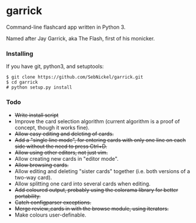 # garrick
Command-line flashcard app written in Python 3.

Named after Jay Garrick, aka The Flash, first of his monicker.

### Installing
If you have git, python3, and setuptools:
```
$ git clone https://github.com/SebNickel/garrick.git
$ cd garrick
# python setup.py install
```

### Todo
* ~~Write install script~~
* Improve the card selection algorithm (current algorithm is a proof of concept, though it works fine).
* ~~Allow easy editing and deleting of cards.~~
* ~~Add a "single line mode", for entering cards with only one line on each side without the need to press Ctrl+D.~~
* ~~Allow using other editors, not just vim.~~
* Allow creating new cards in "editor mode".
* ~~Allow browsing cards.~~
* Allow editing and deleting "sister cards" together (i.e. both versions of a two-way card).
* Allow splitting one card into several cards when editing.
* ~~Add coloured output, probably using the colorama library for better portability.~~
* ~~Catch configparser exceptions.~~
* ~~Merge review\_cards in with the browse module, using iterators.~~
* Make colours user-definable.
